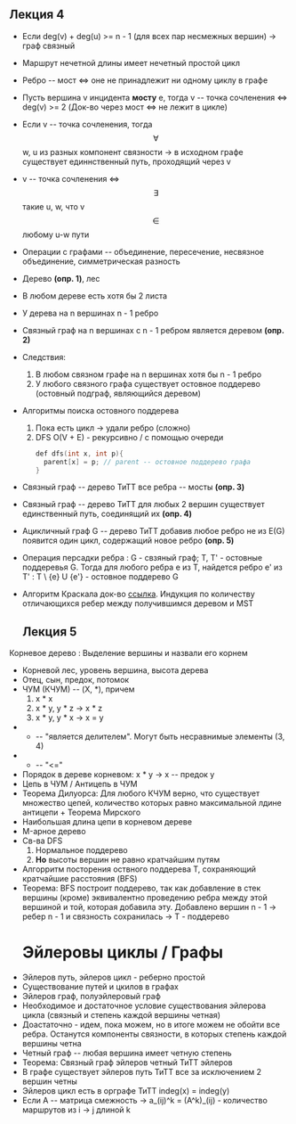 

## Лекция 4
- Если deg(v) + deg(u) >= n - 1 (для всех пар несмежных вершин) -> граф связный
- Маршрут нечетной длины имеет нечетный простой цикл
- Ребро -- мост <=> оне не принадлежит ни одному циклу в графе
- Пусть вершина v инцидента **мосту** e, тогда v -- точка сочленения <=> deg(v) >= 2 (Док-во через мост <=> не лежит в цикле)
- Если v -- точка сочленения, тогда $$\forall$$ w, u из разных компонент связности -> в исходном графе существует единнственный путь, проходящий через v
- v -- точка сочленения <=> $$\exists$$ такие u, w, что v $$\in$$ любому u-w пути
- Операции с графами -- объединение, пересечение, несвязное объединение, симметрическая разность
- Дерево **(опр. 1)**, лес
- В любом дереве есть хотя бы 2 листа
- У дерева на n вершинах n - 1 ребро
- Связный граф на n вершинах с n - 1 ребром является деревом **(опр. 2)**
- Следствия:
  1) В любом связном графе на n вершинах хотя бы n - 1 ребро
  2) У любого связного графа существует остовное поддерево (остовный подграф, являющийся деревом)
- Алгоритмы поиска остовного поддерева
  1) Пока есть цикл -> удали ребро (сложно)
  2) DFS O(V + E) - рекурсивно / с помощью очереди
     ```c++
     def dfs(int x, int p){
       parent[x] = p; // parent -- остовное поддерево графа
     }
     ```
- Связный граф -- дерево ТиТТ все ребра -- мосты **(опр. 3)**
- Связный граф -- дерево ТиТТ для любых 2 вершин существует единственный путь, соединящий их **(опр. 4)**
- Ацикличный граф G -- дерево ТиТТ добавив любое ребро не из E(G) появится один цикл, содержащий новое ребро **(опр. 5)**
- Операция персадки ребра
  : G - свзяный граф; T, T' - остовные поддеревья G. Тогда для любого ребра e из T, найдется ребро e' из T' :
  T \ {e} U {e'} - остовное поддерево G
- Алгоритм Краскала док-во [ссылка](http://people.qc.cuny.edu/faculty/christopher.hanusa/courses/634sp12/Documents/KruskalProof.pdf). Индукция по количеству отличающихся ребер между получившимся деревом и MST

  ## Лекция 5
Корневое дерево
: Выделение вершины и назвали его корнем
- Корневой лес, уровень вершина, высота дерева
- Отец, сын, предок, потомок
- ЧУМ (КЧУМ) -- (X, *), причем
  1) x * x
  2) x * y, y * z -> x * z
  3) x * y, y * x -> x = y
- * -- "является делителем". Могут быть несравнимые элементы (3, 4) 
- * -- "<="
- Порядок в дереве корневом: x * y -> x -- предок y
- Цепь в ЧУМ / Антицепь в ЧУМ 
- Теорема Дилуорса: Для любого КЧУМ верно, что существует множество цепей, количество которых равно максимальной лдине антицепи + Теорема Мирского
- Наибольшая длина цепи в корневом дереве
- M-арное дерево
- Св-ва DFS
  1) Нормальное поддерево
  2) **Но** высоты вершин не равно кратчайшим путям
- Алгорритм посторения оствного поддерева T, сохраняющий кратчайшие расстояния (BFS)
- Теорема: BFS построит поддерево, так как добавление в стек вершины (кроме) эквивалентно проведению ребра между этой вершиной и той, которая добавила эту. Добавлено вершин n - 1 -> ребер n - 1 и связность сохранилась -> T - поддерево
  # Эйлеровы циклы / Графы
- Эйлеров путь, эйлеров цикл - реберно простой
- Существование путей и цкилов в графах
- Эйлеров граф, полуэйлеровый граф
- Необходимое и достаточное условие существования эйлерова цикла (связный и степень каждой вершины четная)
- Доастаточно - идем, пока можем, но в итоге можем не обойти все ребра. Останутся компоненты связности, в которых степень каждой вершины четна
- Четный граф -- любая вершина имеет четную степень
- Теорема: Связный граф эйлеров четный ТиТТ эйлеров
- В графе существует эйлеров путь ТиТТ все за исключением 2 вершин четны
- Эйлеров цикл есть в орграфе ТиТТ indeg(x) = indeg(y)
- Если A -- матрица смежность -> a_(ij)^k = (A^k)_(ij) - количество маршрутов из i -> j длиной k
